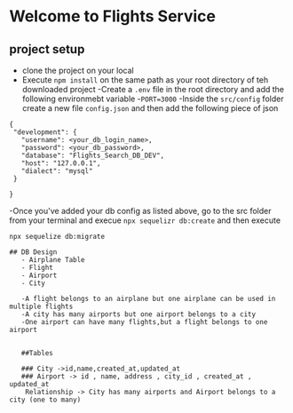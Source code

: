 # Welcome to Flights Service

## project setup
 - clone the project on your local
 - Execute `npm install` on the same path as your  root directory of teh downloaded project
 -Create a `.env` file in the root directory and add the following environmebt variable
     -`PORT=3000`
 -Inside the `src/config` folder create a new file `config.json` and then add the following piece of json

 ```
 {
  "development": {
    "username": <your_db_login_name>,
    "password": <your_db_password>,
    "database": "Flights_Search_DB_DEV",
    "host": "127.0.0.1",
    "dialect": "mysql"
  }

}

```
-Once you've added your db config as listed above, go to the src folder from your terminal and execue `npx sequelizr db:create`
and then execute 

`npx sequelize db:migrate`
```
## DB Design
   - Airplane Table
   - Flight
   - Airport
   - City

   -A flight belongs to an airplane but one airplane can be used in multiple flights
   -A city has many airports but one airport belongs to a city
   -One airport can have many flights,but a flight belongs to one airport


   ##Tables

   ### City ->id,name,created_at,updated_at
   ### Airport -> id , name, address , city_id , created_at , updated_at
    Relationship -> City has many airports and Airport belongs to a city (one to many)
